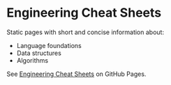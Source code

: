# Engineering Cheat Sheets

Static pages with short and concise information about:
- Language foundations
- Data structures
- Algorithms

See [Engineering Cheat Sheets](https://dnedzelskyi.github.io/eng_cheat_sheets/) on GitHub Pages.

